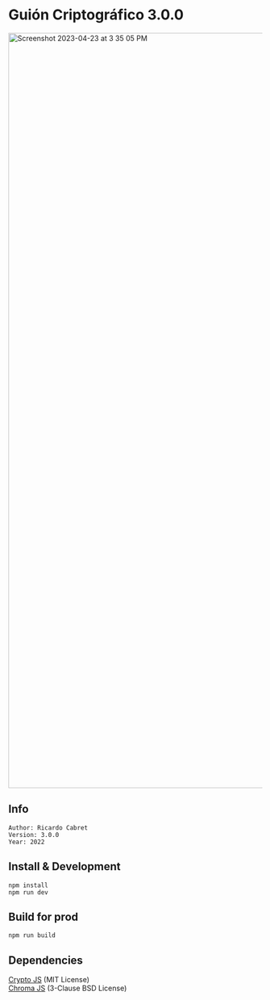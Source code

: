 # Guión Criptográfico 3.0.0

<img width="1497" alt="Screenshot 2023-04-23 at 3 35 05 PM" src="https://user-images.githubusercontent.com/1771926/233861225-017cf0e1-2f81-42e0-ae14-f5c2ce68ef36.png">

## Info
```
Author: Ricardo Cabret 
Version: 3.0.0 
Year: 2022
```

## Install & Development
```
npm install
npm run dev
```

## Build for prod
```
npm run build
```

## Dependencies
[Crypto JS](https://github.com/brix/crypto-js)  (MIT License) <br>
[Chroma JS](https://gka.github.io/chroma.js/)  (3-Clause BSD License)
